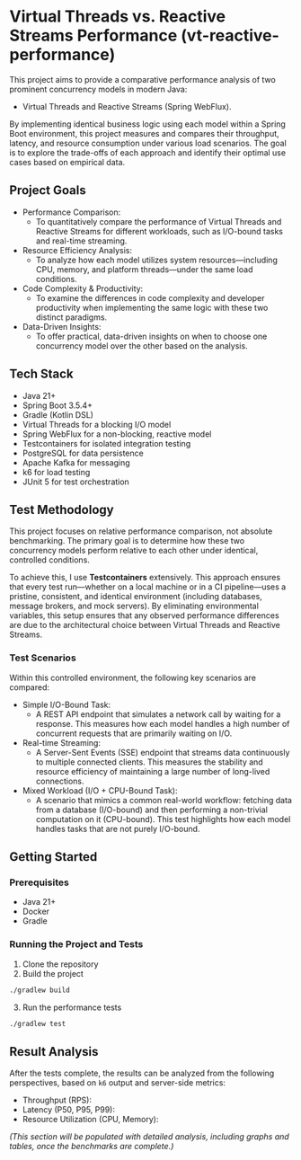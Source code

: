 # Virtual Threads vs. Reactive Streams Performance (vt-reactive-performance)
This project aims to provide a comparative performance analysis of two prominent concurrency models in modern Java:
* Virtual Threads and Reactive Streams (Spring WebFlux).

By implementing identical business logic using each model within a Spring Boot environment, this project measures and compares their throughput, latency, and resource consumption under various load scenarios. The goal is to explore the trade-offs of each approach and identify their optimal use cases based on empirical data.

## Project Goals
* Performance Comparison:
  * To quantitatively compare the performance of Virtual Threads and Reactive Streams for different workloads, such as I/O-bound tasks and real-time streaming.
* Resource Efficiency Analysis:
  * To analyze how each model utilizes system resources—including CPU, memory, and platform threads—under the same load conditions. 
* Code Complexity & Productivity:
  * To examine the differences in code complexity and developer productivity when implementing the same logic with these two distinct paradigms. 
* Data-Driven Insights:
  * To offer practical, data-driven insights on when to choose one concurrency model over the other based on the analysis.

## Tech Stack
* Java 21+
* Spring Boot 3.5.4+
* Gradle (Kotlin DSL)
* Virtual Threads for a blocking I/O model
* Spring WebFlux for a non-blocking, reactive model
* Testcontainers for isolated integration testing
* PostgreSQL for data persistence
* Apache Kafka for messaging
* k6 for load testing
* JUnit 5 for test orchestration

## Test Methodology
This project focuses on relative performance comparison, not absolute benchmarking. The primary goal is to determine how these two concurrency models perform relative to each other under identical, controlled conditions.

To achieve this, I use **Testcontainers** extensively. This approach ensures that every test run—whether on a local machine or in a CI pipeline—uses a pristine, consistent, and identical environment (including databases, message brokers, and mock servers). By eliminating environmental variables, this setup ensures that any observed performance differences are due to the architectural choice between Virtual Threads and Reactive Streams.

### Test Scenarios
Within this controlled environment, the following key scenarios are compared:

* Simple I/O-Bound Task:
  * A REST API endpoint that simulates a network call by waiting for a response. This measures how each model handles a high number of concurrent requests that are primarily waiting on I/O. 
* Real-time Streaming:
  * A Server-Sent Events (SSE) endpoint that streams data continuously to multiple connected clients. This measures the stability and resource efficiency of maintaining a large number of long-lived connections.
* Mixed Workload (I/O + CPU-Bound Task):
  * A scenario that mimics a common real-world workflow: fetching data from a database (I/O-bound) and then performing a non-trivial computation on it (CPU-bound). This test highlights how each model handles tasks that are not purely I/O-bound.

## Getting Started
### Prerequisites
* Java 21+
* Docker
* Gradle

### Running the Project and Tests
1. Clone the repository
2. Build the project
```bash
./gradlew build 
```
3. Run the performance tests
```bash
./gradlew test 
```

## Result Analysis
After the tests complete, the results can be analyzed from the following perspectives, based on `k6` output and server-side metrics:
* Throughput (RPS):
* Latency (P50, P95, P99):
* Resource Utilization (CPU, Memory):

_(This section will be populated with detailed analysis, including graphs and tables, once the benchmarks are complete.)_